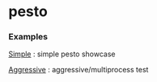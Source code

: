 # pesto 

### Examples

[Simple](https://github.com/bitfinexcom/pesto-rb/blob/master/examples/simple.rb) : simple pesto showcase

[Aggressive](https://github.com/bitfinexcom/pesto-rb/blob/master/examples/aggressive.rb) : aggressive/multiprocess test
